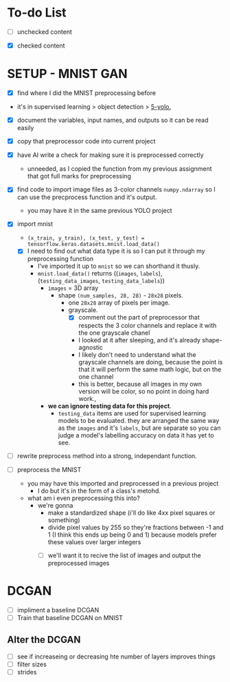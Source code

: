 # To-do List

- [ ] unchecked content

- [X] checked content

# SETUP - MNIST GAN

- [x] find where I did the MNIST preprocessing before
* it's in supervised learning > object detection > [5-yolo.](https://github.com/Jabulani-N/atlas-machine_learning/blob/main/supervised_learning/object_detection/5-yolo.py)

- [x] document the variables, input names, and outputs so it can be read easily
- [x] copy that preprocessor code into current project

- [x] have AI write a check for making sure it is preprocessed correctly

  * unneeded, as I copied the function from my previous assignment that got full marks for preprocessing

- [x] find code to import image files as 3-color channels `numpy.ndarray` so I can use the precprocess function and it's output.

  * you may have it in the same previous YOLO project

- [x] import mnist
  * `(x_train, y_train), (x_test, y_test) = tensorflow.keras.datasets.mnist.load_data()`
  - [x] I need to find out what data type it is so I can put it through my preprocessing function
    * I've imported it up to `mnist` so we can shorthand it thusly.
    * `mnist.load_data()` returns ((`images`, `labels`),(`testing_data_images`, `testing_data_labels`))
      * `images` = 3D array
        * shape `(num_samples, 28, 28)` - `28x28` pixels.
          * one `28x28` array of pixels per image.
          * grayscale.
            * [x]  comment out the part of preprocessor that respects the 3 color channels and replace it with the one grayscale chanel
              * I looked at it after sleeping, and it's already shape-agnostic
              * I likely don't need to understand what the grayscale channels are doing, because the point is that it will perform the same math logic, but on the one channel
              * this is better, because all images in my own version will be color, so no point in doing hard work.,
      * **we can ignore testing data for this project**.
        * `testing_data` items are used for supervised learning models to be evaluated. they are arranged the same way as the `images` and it's `labels`, but are separate so you can judge a model's labelling accuracy on data it has yet to see.
- [ ]  rewrite preprocess method into a strong, independant function.
- [ ]  preprocess the MNIST
    * you may have this imported and preprocessed in a previous project
      * I do but it's in the form of a class's metohd.
    * what am i even preprocessing this into?
      * we're gonna
        * make a standardized shape (i'll do like 4xx pixel squares or something)
        * divide pixel values by 255 so they're fractions between -1 and 1 (I think this ends up being 0 and 1) because models prefer these values over larger integers
        * [ ] we'll want it to recive the list of images and output the preprocessed images


# DCGAN

- [ ] impliment a baseline DCGAN
- [ ] Train that baseline DCGAN on MNIST

## Alter the DCGAN
- [ ] see if increaseing or decreasing hte number of layers improves things
- [ ] filter sizes
- [ ] strides
